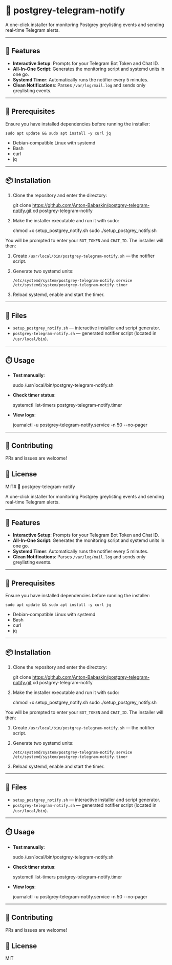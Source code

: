 # 🎉 postgrey-telegram-notify

A one-click installer for monitoring Postgrey greylisting events and sending real-time Telegram alerts.

---

## 🚀 Features

- **Interactive Setup**: Prompts for your Telegram Bot Token and Chat ID.
- **All-In-One Script**: Generates the monitoring script and systemd units in one go.
- **Systemd Timer**: Automatically runs the notifier every 5 minutes.
- **Clean Notifications**: Parses `/var/log/mail.log` and sends only greylisting events.

---

## 🧰 Prerequisites

Ensure you have installed dependencies before running the installer:

    sudo apt update && sudo apt install -y curl jq

- Debian-compatible Linux with systemd
- Bash
- curl
- jq

---

## 📦 Installation

1. Clone the repository and enter the directory:

    git clone https://github.com/Anton-Babaskin/postgrey-telegram-notify.git
    cd postgrey-telegram-notify

2. Make the installer executable and run it with sudo:

    chmod +x setup_postgrey_notify.sh
    sudo ./setup_postgrey_notify.sh

You will be prompted to enter your `BOT_TOKEN` and `CHAT_ID`. The installer will then:

1. Create `/usr/local/bin/postgrey-telegram-notify.sh` — the notifier script.
2. Generate two systemd units:

       /etc/systemd/system/postgrey-telegram-notify.service
       /etc/systemd/system/postgrey-telegram-notify.timer

3. Reload systemd, enable and start the timer.

---

## 📂 Files

- `setup_postgrey_notify.sh` — interactive installer and script generator.
- `postgrey-telegram-notify.sh` — generated notifier script (located in `/usr/local/bin`).

---

## ⏱️ Usage

- **Test manually**:

    sudo /usr/local/bin/postgrey-telegram-notify.sh

- **Check timer status**:

    systemctl list-timers postgrey-telegram-notify.timer

- **View logs**:

    journalctl -u postgrey-telegram-notify.service -n 50 --no-pager

---

## 🤝 Contributing

PRs and issues are welcome!

## 📄 License

MIT# 🎉 postgrey-telegram-notify

A one-click installer for monitoring Postgrey greylisting events and sending real-time Telegram alerts.

---

## 🚀 Features

- **Interactive Setup**: Prompts for your Telegram Bot Token and Chat ID.
- **All-In-One Script**: Generates the monitoring script and systemd units in one go.
- **Systemd Timer**: Automatically runs the notifier every 5 minutes.
- **Clean Notifications**: Parses `/var/log/mail.log` and sends only greylisting events.

---

## 🧰 Prerequisites

Ensure you have installed dependencies before running the installer:

    sudo apt update && sudo apt install -y curl jq

- Debian-compatible Linux with systemd
- Bash
- curl
- jq

---

## 📦 Installation

1. Clone the repository and enter the directory:

    git clone https://github.com/Anton-Babaskin/postgrey-telegram-notify.git
    cd postgrey-telegram-notify

2. Make the installer executable and run it with sudo:

    chmod +x setup_postgrey_notify.sh
    sudo ./setup_postgrey_notify.sh

You will be prompted to enter your `BOT_TOKEN` and `CHAT_ID`. The installer will then:

1. Create `/usr/local/bin/postgrey-telegram-notify.sh` — the notifier script.
2. Generate two systemd units:

       /etc/systemd/system/postgrey-telegram-notify.service
       /etc/systemd/system/postgrey-telegram-notify.timer

3. Reload systemd, enable and start the timer.

---

## 📂 Files

- `setup_postgrey_notify.sh` — interactive installer and script generator.
- `postgrey-telegram-notify.sh` — generated notifier script (located in `/usr/local/bin`).

---

## ⏱️ Usage

- **Test manually**:

    sudo /usr/local/bin/postgrey-telegram-notify.sh

- **Check timer status**:

    systemctl list-timers postgrey-telegram-notify.timer

- **View logs**:

    journalctl -u postgrey-telegram-notify.service -n 50 --no-pager

---

## 🤝 Contributing

PRs and issues are welcome!

## 📄 License

MIT
